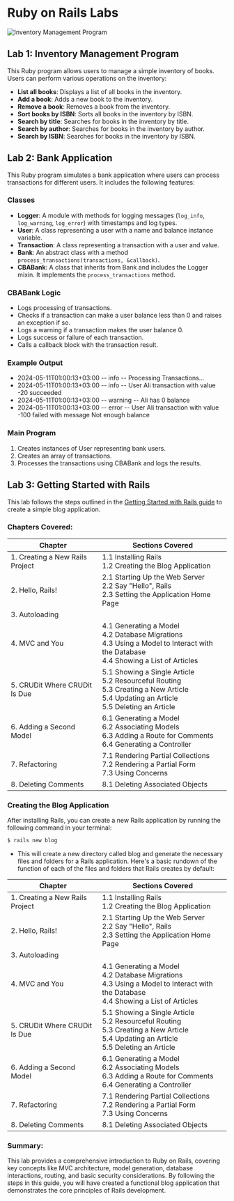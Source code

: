 # Ruby on Rails Labs

![Inventory Management Program](https://github.com/ZeinabAbdelghaffar/Ruby-on-Rails/assets/87963230/eea767fe-41f5-45d9-85ec-d6ea96cfc490)

## Lab 1: Inventory Management Program

This Ruby program allows users to manage a simple inventory of books. Users can perform various operations on the inventory:

- **List all books**: Displays a list of all books in the inventory.
- **Add a book**: Adds a new book to the inventory.
- **Remove a book**: Removes a book from the inventory.
- **Sort books by ISBN**: Sorts all books in the inventory by ISBN.
- **Search by title**: Searches for books in the inventory by title.
- **Search by author**: Searches for books in the inventory by author.
- **Search by ISBN**: Searches for books in the inventory by ISBN.

## Lab 2: Bank Application

This Ruby program simulates a bank application where users can process transactions for different users. It includes the following features:

### Classes
- **Logger**: A module with methods for logging messages (`log_info`, `log_warning`, `log_error`) with timestamps and log types.
- **User**: A class representing a user with a name and balance instance variable.
- **Transaction**: A class representing a transaction with a user and value.
- **Bank**: An abstract class with a method `process_transactions(transactions, &callback)`.
- **CBABank**: A class that inherits from Bank and includes the Logger mixin. It implements the `process_transactions` method.

### CBABank Logic
- Logs processing of transactions.
- Checks if a transaction can make a user balance less than 0 and raises an exception if so.
- Logs a warning if a transaction makes the user balance 0.
- Logs success or failure of each transaction.
- Calls a callback block with the transaction result.

### Example Output
- 2024-05-11T01:00:13+03:00 -- info -- Processing Transactions...
- 2024-05-11T01:00:13+03:00 -- info -- User Ali transaction with value -20 succeeded
- 2024-05-11T01:00:13+03:00 -- warning -- Ali has 0 balance
- 2024-05-11T01:00:13+03:00 -- error -- User Ali transaction with value -100 failed with message Not enough balance

### Main Program
1. Creates instances of User representing bank users.
2. Creates an array of transactions.
3. Processes the transactions using CBABank and logs the results.

## Lab 3: Getting Started with Rails

This lab follows the steps outlined in the [Getting Started with Rails guide](https://guides.rubyonrails.org/getting_started.html) to create a simple blog application.

### Chapters Covered:

<table>
  <thead>
    <tr>
      <th>Chapter</th>
      <th>Sections Covered</th>
    </tr>
  </thead>
  <tbody>
    <tr>
      <td>1. Creating a New Rails Project</td>
      <td>1.1 Installing Rails <br> 1.2 Creating the Blog Application</td>
    </tr>
    <tr>
      <td>2. Hello, Rails!</td>
      <td>2.1 Starting Up the Web Server <br> 2.2 Say "Hello", Rails <br> 2.3 Setting the Application Home Page</td>
    </tr>
    <tr>
      <td>3. Autoloading</td>
      <td></td>
    </tr>
    <tr>
      <td>4. MVC and You</td>
      <td>4.1 Generating a Model <br> 4.2 Database Migrations <br> 4.3 Using a Model to Interact with the Database <br> 4.4 Showing a List of Articles</td>
    </tr>
    <tr>
      <td>5. CRUDit Where CRUDit Is Due</td>
      <td>5.1 Showing a Single Article <br> 5.2 Resourceful Routing <br> 5.3 Creating a New Article <br> 5.4 Updating an Article <br> 5.5 Deleting an Article</td>
    </tr>
    <tr>
      <td>6. Adding a Second Model</td>
      <td>6.1 Generating a Model <br> 6.2 Associating Models <br> 6.3 Adding a Route for Comments <br> 6.4 Generating a Controller</td>
    </tr>
    <tr>
      <td>7. Refactoring</td>
      <td>7.1 Rendering Partial Collections <br> 7.2 Rendering a Partial Form <br> 7.3 Using Concerns</td>
    </tr>
    <tr>
      <td>8. Deleting Comments</td>
      <td>8.1 Deleting Associated Objects</td>
    </tr>
  </tbody>
</table>

### Creating the Blog Application

After installing Rails, you can create a new Rails application by running the following command in your terminal:

```bash
$ rails new blog
```

- This will create a new directory called blog and generate the necessary files and folders for a Rails application. Here's a basic rundown of the function of each of the files and folders that Rails creates by default:

<table>
  <thead>
    <tr>
      <th>Chapter</th>
      <th>Sections Covered</th>
    </tr>
  </thead>
  <tbody>
    <tr>
      <td>1. Creating a New Rails Project</td>
      <td>1.1 Installing Rails <br> 1.2 Creating the Blog Application</td>
    </tr>
    <tr>
      <td>2. Hello, Rails!</td>
      <td>2.1 Starting Up the Web Server <br> 2.2 Say "Hello", Rails <br> 2.3 Setting the Application Home Page</td>
    </tr>
    <tr>
      <td>3. Autoloading</td>
      <td></td>
    </tr>
    <tr>
      <td>4. MVC and You</td>
      <td>4.1 Generating a Model <br> 4.2 Database Migrations <br> 4.3 Using a Model to Interact with the Database <br> 4.4 Showing a List of Articles</td>
    </tr>
    <tr>
      <td>5. CRUDit Where CRUDit Is Due</td>
      <td>5.1 Showing a Single Article <br> 5.2 Resourceful Routing <br> 5.3 Creating a New Article <br> 5.4 Updating an Article <br> 5.5 Deleting an Article</td>
    </tr>
    <tr>
      <td>6. Adding a Second Model</td>
      <td>6.1 Generating a Model <br> 6.2 Associating Models <br> 6.3 Adding a Route for Comments <br> 6.4 Generating a Controller</td>
    </tr>
    <tr>
      <td>7. Refactoring</td>
      <td>7.1 Rendering Partial Collections <br> 7.2 Rendering a Partial Form <br> 7.3 Using Concerns</td>
    </tr>
    <tr>
      <td>8. Deleting Comments</td>
      <td>8.1 Deleting Associated Objects</td>
    </tr>
  </tbody>
</table>


### Summary:
This lab provides a comprehensive introduction to Ruby on Rails, covering key concepts like MVC architecture, model generation, database interactions, routing, and basic security considerations. By following the steps in this guide, you will have created a functional blog application that demonstrates the core principles of Rails development.
